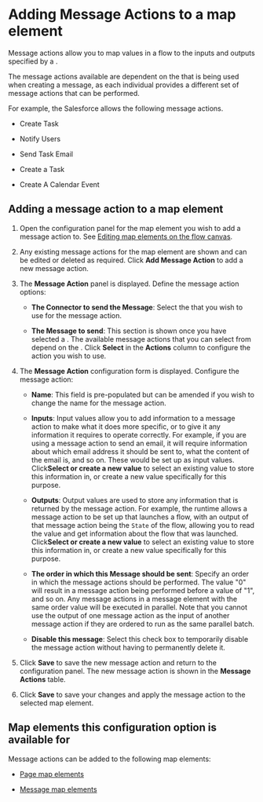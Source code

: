# Adding Message Actions to a map element 

<head>
  <meta name="guidename" content="Flow"/>
  <meta name="context" content="GUID-81616add-ed70-45c7-a844-3e98f14844e2"/>
</head>


Message actions allow you to map values in a flow to the inputs and outputs specified by a .

The message actions available are dependent on the that is being used when creating a message, as each individual provides a different set of message actions that can be performed.

For example, the Salesforce allows the following message actions.

-   Create Task

-   Notify Users
-   Send Task Email

-   Create a Task

-   Create A Calendar Event


## Adding a message action to a map element 

1.  Open the configuration panel for the map element you wish to add a message action to. See [Editing map elements on the flow canvas](c-flo-Canvas_Editing_Elements_656a364c-879f-4153-8ee5-b19e47dca8f5.md).
2.  Any existing message actions for the map element are shown and can be edited or deleted as required. Click **Add Message Action** to add a new message action.
3.  The **Message Action** panel is displayed. Define the message action options:
    -   **The Connector to send the Message**: Select the that you wish to use for the message action.

    -   **The Message to send**: This section is shown once you have selected a . The available message actions that you can select from depend on the . Click **Select** in the **Actions** column to configure the action you wish to use.

4.  The **Message Action** configuration form is displayed. Configure the message action:
    -   **Name**: This field is pre-populated but can be amended if you wish to change the name for the message action.

    -   **Inputs**: Input values allow you to add information to a message action to make what it does more specific, or to give it any information it requires to operate correctly. For example, if you are using a message action to send an email, it will require information about which email address it should be sent to, what the content of the email is, and so on. These would be set up as input values. Click**Select or create a new value** to select an existing value to store this information in, or create a new value specifically for this purpose.

    -   **Outputs**: Output values are used to store any information that is returned by the message action. For example, the runtime allows a message action to be set up that launches a flow, with an output of that message action being the `State` of the flow, allowing you to read the value and get information about the flow that was launched. Click**Select or create a new value** to select an existing value to store this information in, or create a new value specifically for this purpose.

    -   **The order in which this Message should be sent**: Specify an order in which the message actions should be performed. The value "0" will result in a message action being performed before a value of "1", and so on. Any message actions in a message element with the same order value will be executed in parallel. Note that you cannot use the output of one message action as the input of another message action if they are ordered to run as the same parallel batch.

    -   **Disable this message**: Select this check box to temporarily disable the message action without having to permanently delete it.

5.  Click **Save** to save the new message action and return to the configuration panel. The new message action is shown in the **Message Actions** table.
6.  Click **Save** to save your changes and apply the message action to the selected map element.

## Map elements this configuration option is available for 

Message actions can be added to the following map elements:

-   [Page map elements](c-flo-ME_Page_539c415f-59d7-47d5-90ef-cb3a108b3010.md)

-   [Message map elements](c-flo-ME_Message_342e9efb-0f11-4083-a2dc-195d52d1f939.md)